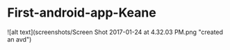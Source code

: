 # First-android-app-Keane
![alt text](screenshots/Screen Shot 2017-01-24 at 4.32.03 PM.png "created an avd")
